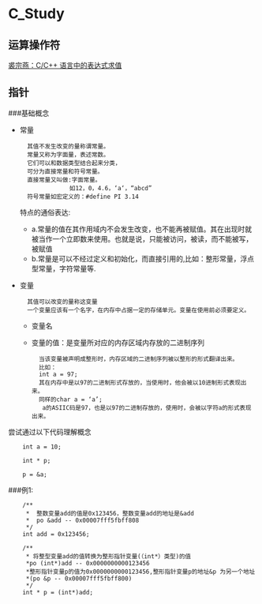 # C_Study


## 运算操作符

[裘宗燕：C/C++ 语言中的表达式求值]( https://github.com/lyleLH/C_Study/blob/master/operation.md "裘宗燕：C/C++ 语言中的表达式求值")

##  指针

###基础概念
- 常量
		
		其值不发生改变的量称谓常量。
		常量又称为字面量，表述常数。
		它们可以和数据类型结合起来分类，
		可分为直接常量和符号常量。
		直接常量又叫做:字面常量。
					如12，0，4.6，‘a‘，“abcd”
		符号常量如宏定义的：#define PI 3.14
		
		

	特点的通俗表达:
	- a.常量的值在其作用域内不会发生改变，也不能再被赋值。其在出现时就被当作一个立即数来使用。也就是说，只能被访问，被读，而不能被写，被赋值
	- b.常量是可以不经过定义和初始化，而直接引用的,比如：整形常量，浮点型常量，字符常量等.

- 变量
		
		其值可以改变的量称这变量
		一个变量应该有一个名字，在内存中占据一定的存储单元。变量在使用前必须要定义。	
	- 变量名
	- 变量的值：是变量所对应的内存区域内存放的二进制序列

			当该变量被声明成整形时，内存区域的二进制序列被以整形的形式翻译出来。
			比如：
			int a = 97; 
			其在内存中是以97的二进制形式存放的，当使用时，他会被以10进制形式表现出来。
			同样的char a = ‘a’;
			 a的ASIIC码是97，也是以97的二进制存放的，使用时，会被以字符a的形式表现出来。


尝试通过以下代码理解概念

```
	int a = 10;

    int * p;

    p = &a;
```
	
       
###例1:


```
	/**
     *  整数变量add的值是0x123456，整数变量add的地址是&add
     *  po &add -- 0x00007fff5fbff808
     */
    int add = 0x123456;
    
    /**
     * 将整型变量add的值转换为整形指针变量(（int*）类型)的值
     *po (int*)add -- 0x0000000000123456
     *整形指针变量p的值为0x0000000000123456,整形指针变量p的地址&p 为另一个地址
     *(po &p -- 0x00007fff5fbff800)
     */
    int * p = (int*)add;

```

